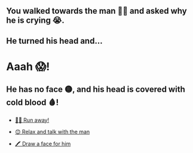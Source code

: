 ## You walked towards the man 🚶‍♂️ and asked why he is crying 😭. 
## He turned his head and...

 # Aaah 😱! 

 ## He has no face 🟡, and his head is covered with cold blood 🩸!

- [🏃‍♂️ Run away!](1-A.md)

- [😊 Relax and talk with the man](1-B.md)

- [🖍️ Draw a face for him](1-C.md)
